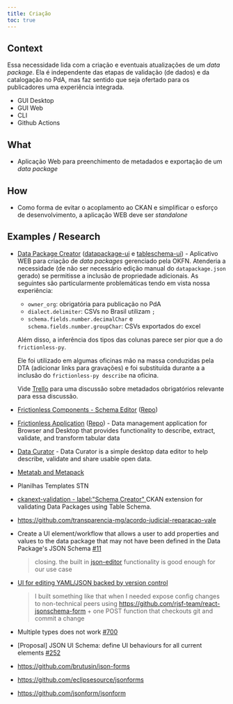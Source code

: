 ```yaml
---
title: Criação
toc: true
---
```


## Context

Essa necessidade lida com a criação e eventuais atualizações de um _data package_. 
Ela é independente das etapas de validação (de dados) e da catalogação no PdA, mas faz sentido que seja ofertado para os publicadores uma experiência integrada.

- GUI Desktop
- GUI Web
- CLI
- Github Actions

## What

- Aplicação Web para preenchimento de metadados e exportação de um _data package_

## How

- Como forma de evitar o acoplamento ao CKAN e simplificar o esforço de desenvolvimento, a aplicação WEB deve ser _standalone_

## Examples / Research

- [Data Package Creator](https://create.frictionlessdata.io/) ([datapackage-ui](https://github.com/frictionlessdata/datapackage-ui) e [tableschema-ui](https://github.com/frictionlessdata/tableschema-ui)) - Aplicativo WEB para criação de _data packages_ gerenciado pela OKFN. Atenderia a necessidade (de não ser necessário edição manual do `datapackage.json` gerado) se permitisse a inclusão de propriedade adicionais. As seguintes são particularmente problemáticas tendo em vista nossa experiência: 

    - `owner_org`: obrigatória para publicação no PdA
    - `dialect.delimiter`: CSVs no Brasil utilizam `;`
    - `schema.fields.number.decimalChar` e `schema.fields.number.groupChar`: CSVs exportados do excel
    
    Além disso, a inferência dos tipos das colunas parece ser pior que a do `frictionless-py`.

    Ele foi utilizado em algumas oficinas mão na massa conduzidas pela DTA (adicionar links para gravações) e foi substituída durante a a inclusão do `frictionless-py describe` na oficina. 

    Vide [Trello](https://trello.com/c/EjwZN0sh/152-estabelecer-conjunto-obrigat%C3%B3rio-de-metadados-para-o-dados-mg#comment-5f2162928434a452c8a04be1) para uma discussão sobre metadados obrigatórios relevante para essa discussão.

- [Frictionless Components - Schema Editor](https://components.frictionlessdata.io/?path=/story/components-schema--empty) ([Repo](https://github.com/frictionlessdata/components))

- [Frictionless Application](https://application.frictionlessdata.io/) ([Repo](https://github.com/frictionlessdata/application)) - Data management application for Browser and Desktop that provides functionality to describe, extract, validate, and transform tabular data

- [Data Curator](https://github.com/qcif/data-curator) - Data Curator is a simple desktop data editor to help describe, validate and share usable open data.

- [Metatab and Metapack](https://www.metatab.org/)

- Planilhas Templates STN

- [ckanext-validation - label:"Schema Creator" ](https://github.com/frictionlessdata/ckanext-validation/labels/Schema%20Creator) CKAN extension for validating Data Packages using Table Schema.

- https://github.com/transparencia-mg/acordo-judicial-reparacao-vale

- Create a UI element/workflow that allows a user to add properties and values to the data package that may not have been defined in the Data Package's JSON Schema [#11](https://github.com/frictionlessdata/datapackage-ui/issues/11)

    > closing. the built in [json-editor](https://github.com/json-editor/json-editor) functionality is good enough for our use case

- [UI for editing YAML/JSON backed by version control](https://news.ycombinator.com/item?id=22889663)

    > I built something like that when I needed expose config changes to non-technical peers using https://github.com/rjsf-team/react-jsonschema-form + one POST function that checkouts git and commit a change

- Multiple types does not work [#700](https://github.com/rjsf-team/react-jsonschema-form/issues/700)

- [Proposal] JSON UI Schema: define UI behaviours for all current elements [#252](https://github.com/json-schema-org/json-schema-spec/issues/252)

- https://github.com/brutusin/json-forms
- https://github.com/eclipsesource/jsonforms
- https://github.com/jsonform/jsonform